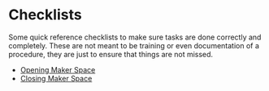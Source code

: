 # Checklists

Some quick reference checklists to make sure tasks are done correctly and completely.
These are not meant to be training or even documentation of a procedure, they are just to ensure that things are not missed.

- [Opening Maker Space](./opening.md)
- [Closing Maker Space](./closing.md)
